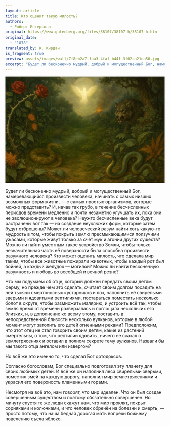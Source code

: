 ```yaml
---
layout: article
title: Кто оценит такую милость?
authors:
  - Роберт Ингерсолл
original: https://www.gutenberg.org/files/38107/38107-h/38107-h.htm
original_date:
  - "1878"
translated_by: К. Кирдан
is_fragment: true
preview: assets/images/wall/7f8eb2a7-faa3-4faf-b44f-3f02ca21ea50.jpg
excerpt: "Будет ли бесконечно мудрый, добрый и могущественный Бог, намеревающийся произвести человека, начинать с самых низших возможных форм жизни, — с самых простых организмов, которые можно представить? И, начав так грубо, в течение бесчисленных периодов времени медленно и почти незаметно улучшать их, пока они не эволюционируют в человека? Неужто бесчисленные века будут растрачены вот так — на создание неуклюжих форм, которые затем будут отброшены? Может ли человеческий разум найти хоть какую-то мудрость в том, чтобы покрыть землю пресмыкающимися ползучими ужасами, которые живут только за счёт мук и агонии других существ? Можно ли найти уместным такое устройство Земли, чтобы только незначительная часть её поверхности была способна произвести разумного человека? Кто может оценить милость, что сделала мир таким, чтобы все животные пожирали животных, чтобы каждый рот был бойней, а каждый желудок — могилой? Можно ли найти бесконечную разумность и любовь во всеобщей и вечной резне?"
---
```

<img src="assets/images/wall/7f8eb2a7-faa3-4faf-b44f-3f02ca21ea50.jpg"/>

Будет ли бесконечно мудрый, добрый и могущественный Бог, намеревающийся произвести человека, начинать с самых низших возможных форм жизни, — с самых простых организмов, которые можно представить? И, начав так грубо, в течение бесчисленных периодов времени медленно и почти незаметно улучшать их, пока они не эволюционируют в человека? Неужто бесчисленные века будут растрачены вот так — на создание неуклюжих форм, которые затем будут отброшены? Может ли человеческий разум найти хоть какую-то мудрость в том, чтобы покрыть землю пресмыкающимися ползучими ужасами, которые живут только за счёт мук и агонии других существ? Можно ли найти уместным такое устройство Земли, чтобы только незначительная часть её поверхности была способна произвести разумного человека? Кто может оценить милость, что сделала мир таким, чтобы все животные пожирали животных, чтобы каждый рот был бойней, а каждый желудок — могилой? Можно ли найти бесконечную разумность и любовь во всеобщей и вечной резне?

Что мы подумаем об отце, который должен передать своим детям ферму, но прежде чем это сделать, считает своим долгом посадить на ней тысячи смертоносных кустарников и лоз, наполнить её свирепыми зверьми и ядовитыми рептилиями, постараться поместить несколько болот в округе, чтобы размножить малярию, и устроить всё так, чтобы земля время от времени разверзалась и поглощала нескольких его близких, и, в дополнение ко всему этому, поставить в непосредственной близости несколько вулканов, которые в любой момент могут затопить его детей огненными реками? Предположим, что этот отец не стал говорить своим детям, какие из растений смертельны, о том, что рептилии ядовиты, ничего не сказал о землетрясениях и оставил в полном секрете тему вулканов. Назвали бы мы такого отца ангелом или извергом?

Но всё же это именно то, что сделал Бог ортодоксов.

Согласно богословам, Бог специально подготовил эту планету для своих любимых детей. И всё же он наполнил леса свирепыми зверьми, поместил змей на каждую дорогу, наполнил мир землетрясениями и украсил его поверхность пламенными горами.

Несмотря на всё это, нам говорят, что мир идеален. Что он был создан совершенным существом и поэтому обязательно совершенен. Но минуту спустя те же люди скажут нам, что мир проклят, покрыт сорняками и колючками, и что человек обречён на болезни и смерть, — просто потому, что наша бедная дорогая мать вопреки божьему повелению съела яблоко.
